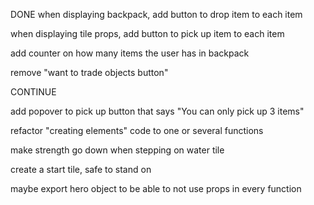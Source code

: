 DONE
when displaying backpack, add button to drop item to each item

when displaying tile props, add button to pick up item to each item

add counter on how many items the user has in backpack

remove "want to trade objects button"


CONTINUE

add popover to pick up button that says "You can only pick up 3 items"

refactor "creating elements" code to one or several functions

make strength go down when stepping on water tile

create a start tile, safe to stand on

maybe export hero object to be able to not use props in every function

